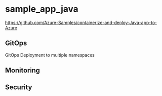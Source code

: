 # sample_app_java

https://github.com/Azure-Samples/containerize-and-deploy-Java-app-to-Azure

## GitOps
GitOps Deployment to multiple namespaces


## Monitoring

## Security

